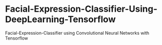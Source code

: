 # Facial-Expression-Classifier-Using-DeepLearning-Tensorflow
Facial-Expression-Classifier using Convolutional Neural Networks with Tensorflow
